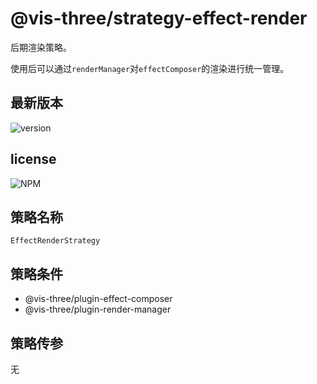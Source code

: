 # @vis-three/strategy-effect-render

后期渲染策略。

使用后可以通过`renderManager`对`effectComposer`的渲染进行统一管理。

## 最新版本

<img alt="version" src="https://img.shields.io/npm/v/@vis-three/strategy-effect-render">

## license

<img alt="NPM" src="https://img.shields.io/npm/l/@vis-three/strategy-effect-render?color=blue">

## 策略名称

`EffectRenderStrategy`

## 策略条件

- @vis-three/plugin-effect-composer
- @vis-three/plugin-render-manager

## 策略传参

无
